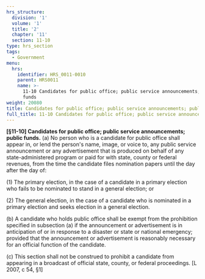 ```yaml
---
hrs_structure:
  division: '1'
  volume: '1'
  title: '2'
  chapter: '11'
  section: 11-10
type: hrs_section
tags:
  - Government
menu:
  hrs:
    identifier: HRS_0011-0010
    parent: HRS0011
    name: >-
      11-10 Candidates for public office; public service announcements; public
      funds
weight: 20080
title: Candidates for public office; public service announcements; public funds
full_title: 11-10 Candidates for public office; public service announcements; public funds
---
```

**[§11-10] Candidates for public office; public service announcements; public funds.** (a) No person who is a candidate for public office shall appear in, or lend the person's name, image, or voice to, any public service announcement or any advertisement that is produced on behalf of any state-administered program or paid for with state, county or federal revenues, from the time the candidate files nomination papers until the day after the day of:

(1) The primary election, in the case of a candidate in a primary election who fails to be nominated to stand in a general election; or

(2) The general election, in the case of a candidate who is nominated in a primary election and seeks election in a general election.

(b) A candidate who holds public office shall be exempt from the prohibition specified in subsection (a) if the announcement or advertisement is in anticipation of or in response to a disaster or state or national emergency; provided that the announcement or advertisement is reasonably necessary for an official function of the candidate.

(c) This section shall not be construed to prohibit a candidate from appearing in a broadcast of official state, county, or federal proceedings. [L 2007, c 54, §1]